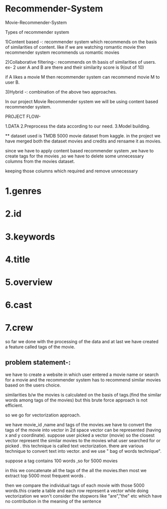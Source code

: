 # Recommender-System
Movie-Recommender-System

Types of recommender system

1)Content based -: recommender system which recommends on the basis of similarities of content.
                   like if we are watching romantic movie then recommender system recommends us romantic movies

2)Collaborative filtering-: recommends on th basis of similarities of users.
ex- 2 user A and B are there and their similarity score is 9(out of 10)

if A likes a movie M then recommender system can recommend movie M to user B.


3)Hybrid -: combination of the above two approaches.

 
In our project Movie  Recommender system we will be using content based recommender system.

 PROJECT FLOW-

1.DATA 
2.Preprocess the  data according to our need.
3.Model building.




** dataset used is TMDB 5000 movie dataset from kaggle.
in the project we have merged both the dataset movies and credits and rensame it as movies.
 

since we have to apply content based recommender system  ,we have to create tags for the  movies ,so we have to delete some unnecessary columns from the movies dataset.

keeping those  columns which required and remove unnecessary
# 1.genres
# 2.id
# 3.keywords
# 4.title
# 5.overview
# 6.cast
# 7.crew


so far we done with the processing of the data and at last we have created a feature called tags of the movie.


## problem statement-:

 we have to create a website in which user entered a movie name or search for a movie and the recommender system has to recommend similar movies based on the users choice.

similarities b/w the movies is calculated on the basis of tags.(find the similar words among tags of the movies)
but this brute force approach is not efficient.

so we go for vectorization approach.

we have movie_id ,name and tags of the movies.we have to convert  the tags of the movie into vector
in 2d space vector can be represented (having x and y coordinate).
suppose user picked a vector (movie) so the closest vector represent the similar movies to the movies what user searched for or picked .
 this technique is called text vectorization.
there are various technique to convert text into vector. and we use " bag of words technique".


suppose a tag contains 100 words ,so for 5000 movies 

in this we concatenate all the tags of the all the movies.then most we extract top 5000  most frequent words . 
 
then we  compare the individual tags of each movie with those 5000 words.this craete a table and each row represent a vector
 while doing vectorization we won't consider the stopwors like  "are","the" etc which have no contribution in the meaning of the sentence





